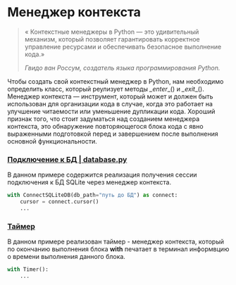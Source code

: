 # Менеджер контекста
> « Контекстные менеджеры в Python — это удивительный механизм, который позволяет гарантировать корректное управление ресурсами и обеспечивать безопасное выполнение кода.» 
> 
> _Гвидо ван Россум, создатель языка программирования Python._    

Чтобы создать свой контекстный менеджер в Python, нам необходимо определить класс, который реулизует методы _\_enter__() и _\_exit__().  
Менеджер контекста — инструмент, который может и должен быть использован для организации кода в случае, когда это работает на улучшение читаемости или уменьшение дупликации кода. Хороший признак того, что стоит задуматься над созданием менеджера контекста, это обнаружение повторяющегося блока кода с явно выраженными подготовкой перед и завершением после выполнения основной функциональности.

### [Подключение к БД | database.py](https://github.com/Dmitry-Peskov/Why-Python-is-great/blob/main/%D0%9C%D0%B5%D0%BD%D0%B5%D0%B4%D0%B6%D0%B5%D1%80%20%D0%BA%D0%BE%D0%BD%D1%82%D0%B5%D0%BA%D1%81%D1%82%D0%B0/database.py)  
В данном примере содержится реализация получения сессии подключения к БД SQLite через менеджер контекста. 
```python
with ConnectSQLiteDB(db_path="путь до БД") as connect:
    cursor = connect.cursor()
    ...
```
### [Таймер](https://github.com/Dmitry-Peskov/Why-Python-is-great/blob/main/%D0%9C%D0%B5%D0%BD%D0%B5%D0%B4%D0%B6%D0%B5%D1%80%20%D0%BA%D0%BE%D0%BD%D1%82%D0%B5%D0%BA%D1%81%D1%82%D0%B0/timer.py)
В данном примере реализован таймер - менеджер контекста, который по окончанию выполнения блока **with** печатает в терминал информвцию о времени выполнения данного блока.
```python
with Timer():
    ...
```